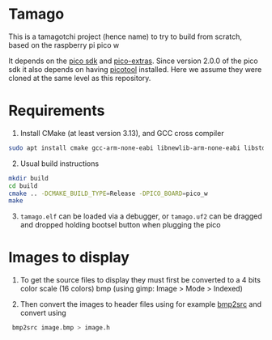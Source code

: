 # Tamago

This is a tamagotchi project (hence name) to try to build from scratch, based on the raspberry pi pico w

It depends on the [pico sdk](https://github.com/raspberrypi/pico-sdk/) and [pico-extras](https://github.com/raspberrypi/pico-extras).
Since version 2.0.0 of the pico sdk it also depends on having [picotool](https://github.com/raspberrypi/picotool) installed.
Here we assume they were cloned at the same level as this repository.

# Requirements
 1. Install CMake (at least version 3.13), and GCC cross compiler
   ```sh
   sudo apt install cmake gcc-arm-none-eabi libnewlib-arm-none-eabi libstdc++-arm-none-eabi-newlib
   ```
 2. Usual build instructions
   ```sh
   mkdir build
   cd build
   cmake .. -DCMAKE_BUILD_TYPE=Release -DPICO_BOARD=pico_w
   make
   ```
 3. `tamago.elf` can be loaded via a debugger, or `tamago.uf2` can be dragged and dropped holding bootsel button when plugging the pico

# Images to display

  1. To get the source files to display they must first be converted to a 4 bits color scale (16 colors) bmp (using gimp: Image > Mode > Indexed)

  2. Then convert the images to header files using for example [bmp2src](https://github.com/cbm80amiga/bmp2src/) and convert using
   ```sh
    bmp2src image.bmp > image.h
   ```
